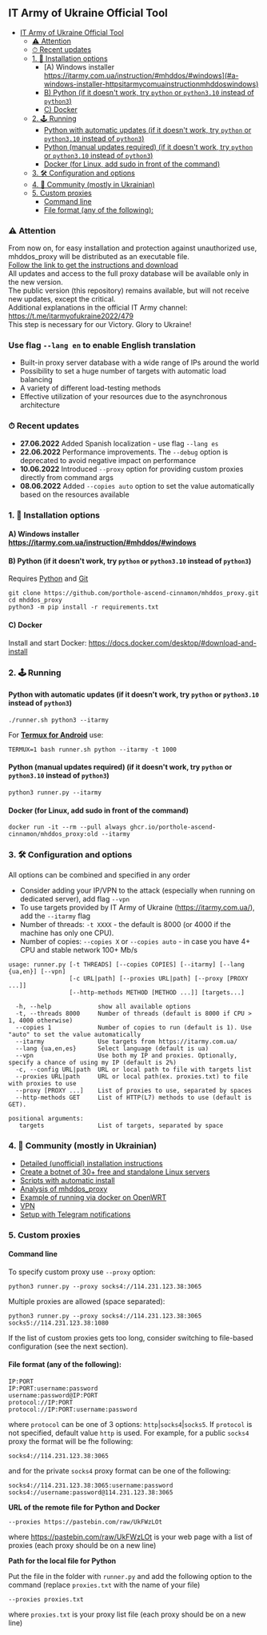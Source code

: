 ## IT Army of Ukraine Official Tool

- [IT Army of Ukraine Official Tool](#it-army-of-ukraine-official-tool)
    - [⚠️ Attention](#⚠️-attention)
    - [⏱ Recent updates](#⏱-recent-updates)
    - [1. 💽 Installation options](#1-💽-installation-options)
        - [A) Windows installer https://itarmy.com.ua/instruction/#mhddos/#windows](#a-windows-installer-httpsitarmycomuainstructionmhddoswindows)
        - [B) Python (if it doesn't work, try `python` or `python3.10` instead of `python3`)](#b-python-if-it-doesnt-work-try-python-or-python310-instead-of-python3)
        - [C) Docker](#c-docker)
    - [2. 🕹 Running](#2-🕹-running)
        - [Python with automatic updates (if it doesn't work, try `python` or `python3.10` instead of `python3`)](#python-with-automatic-updates-if-it-doesnt-work-try-python-or-python310-instead-of-python3)
        - [Python (manual updates required) (if it doesn't work, try `python` or `python3.10` instead of `python3`)](#python-manual-updates-required-if-it-doesnt-work-try-python-or-python310-instead-of-python3)
        - [Docker (for Linux, add sudo in front of the command)](#docker-for-linux-add-sudo-in-front-of-the-command)
    - [3. 🛠 Configuration and options](#3-🛠-configuration-and-options)
    - [4. 🐳 Community (mostly in Ukrainian)](#4-🐳-community-mostly-in-ukrainian)
    - [5. Custom proxies](#5-custom-proxies)
        - [Command line](#command-line)
        - [File format (any of the following):](#file-format-any-of-the-following)

### ⚠️ Attention
From now on, for easy installation and protection against unauthorized use, mhddos_proxy will be distributed as an executable file.  
[Follow the link to get the instructions and download](https://github.com/porthole-ascend-cinnamon/mhddos_proxy_releases)    
All updates and access to the full proxy database will be available only in the new version.  
The public version (this repository) remains available, but will not receive new updates, except the critical.  
Additional explanations in the official IT Army channel: https://t.me/itarmyofukraine2022/479  
This step is necessary for our Victory. Glory to Ukraine!  

### Use flag `--lang en` to enable English translation

- Built-in proxy server database with a wide range of IPs around the world
- Possibility to set a huge number of targets with automatic load balancing
- A variety of different load-testing methods
- Effective utilization of your resources due to the asynchronous architecture

### ⏱ Recent updates

- **27.06.2022** Added Spanish localization - use flag `--lang es`
- **22.06.2022** Performance improvements. The `--debug` option is deprecated to avoid negative impact on performance
- **10.06.2022** Introduced `--proxy` option for providing custom proxies directly from command args
- **08.06.2022** Added `--copies auto` option to set the value automatically based on the resources available

### 1. 💽 Installation options

#### A) Windows installer https://itarmy.com.ua/instruction/#mhddos/#windows

#### B) Python (if it doesn't work, try `python` or `python3.10` instead of `python3`)

Requires [Python](https://www.python.org/downloads/) and [Git](https://git-scm.com/download/)

    git clone https://github.com/porthole-ascend-cinnamon/mhddos_proxy.git
    cd mhddos_proxy
    python3 -m pip install -r requirements.txt

#### C) Docker

Install and start Docker: https://docs.docker.com/desktop/#download-and-install

### 2. 🕹 Running

#### Python with automatic updates (if it doesn't work, try `python` or `python3.10` instead of `python3`)

    ./runner.sh python3 --itarmy

For [**Termux for Android**](https://telegra.ph/mhddos-proxy-for-Android-with-Termux-03-31) use:

    TERMUX=1 bash runner.sh python --itarmy -t 1000

#### Python (manual updates required) (if it doesn't work, try `python` or `python3.10` instead of `python3`)

    python3 runner.py --itarmy

#### Docker (for Linux, add sudo in front of the command)

    docker run -it --rm --pull always ghcr.io/porthole-ascend-cinnamon/mhddos_proxy:old --itarmy

### 3. 🛠 Configuration and options

All options can be combined and specified in any order

- Consider adding your IP/VPN to the attack (especially when running on dedicated server), add flag `--vpn`
- To use targets provided by IT Army of Ukraine (https://itarmy.com.ua/), add the `--itarmy` flag  
- Number of threads: `-t XXXX` - the default is 8000 (or 4000 if the machine has only one CPU).
- Number of copies: `--copies X` or `--copies auto` - in case you have 4+ CPU and stable network 100+ Mb/s

```
usage: runner.py [-t THREADS] [--copies COPIES] [--itarmy] [--lang {ua,en}] [--vpn]
                 [-c URL|path] [--proxies URL|path] [--proxy [PROXY ...]]
                 [--http-methods METHOD [METHOD ...]] [targets...]

  -h, --help             show all available options
  -t, --threads 8000     Number of threads (default is 8000 if CPU > 1, 4000 otherwise)
  --copies 1             Number of copies to run (default is 1). Use "auto" to set the value automatically
  --itarmy               Use targets from https://itarmy.com.ua/  
  --lang {ua,en,es}      Select language (default is ua)
  --vpn                  Use both my IP and proxies. Optionally, specify a chance of using my IP (default is 2%)
  -c, --config URL|path  URL or local path to file with targets list
  --proxies URL|path     URL or local path(ex. proxies.txt) to file with proxies to use
  --proxy [PROXY ...]    List of proxies to use, separated by spaces
  --http-methods GET     List of HTTP(L7) methods to use (default is GET).

positional arguments:
   targets               List of targets, separated by space
```

### 4. 🐳 Community (mostly in Ukrainian)
- [Detailed (unofficial) installation instructions](docs/installation.md)
- [Create a botnet of 30+ free and standalone Linux servers](https://auto-ddos.notion.site/dd91326ed30140208383ffedd0f13e5c)
- [Scripts with automatic install](https://t.me/ddos_separ/1126)
- [Analysis of mhddos_proxy](https://telegra.ph/Anal%D1%96z-zasobu-mhddos-proxy-04-01)
- [Example of running via docker on OpenWRT](https://youtu.be/MlL6fuDcWlI)
- [VPN](https://auto-ddos.notion.site/VPN-5e45e0aadccc449e83fea45d56385b54)
- [Setup with Telegram notifications](https://github.com/sadviq99/mhddos_proxy-setup)

### 5. Custom proxies

#### Command line

To specify custom proxy use `--proxy` option:

    python3 runner.py --proxy socks4://114.231.123.38:3065

Multiple proxies are allowed (space separated):

    python3 runner.py --proxy socks4://114.231.123.38:3065 socks5://114.231.123.38:1080

If the list of custom proxies gets too long, consider switching to file-based configuration (see the next section).

#### File format (any of the following):

    IP:PORT
    IP:PORT:username:password
    username:password@IP:PORT
    protocol://IP:PORT
    protocol://IP:PORT:username:password

where `protocol` can be one of 3 options: `http`|`socks4`|`socks5`. 
If `protocol` is not specified, default value `http` is used.
For example, for a public `socks4` proxy the format will be fhe following:

    socks4://114.231.123.38:3065

and for the private `socks4` proxy format can be one of the following:

    socks4://114.231.123.38:3065:username:password
    socks4://username:password@114.231.123.38:3065

**URL of the remote file for Python and Docker**

    --proxies https://pastebin.com/raw/UkFWzLOt

where https://pastebin.com/raw/UkFWzLOt is your web page with a list of proxies (each proxy should be on a new line)  

**Path for the local file for Python**  
  
Put the file in the folder with `runner.py` and add the following option to the command (replace `proxies.txt` with the name of your file)

    --proxies proxies.txt

where `proxies.txt` is your proxy list file (each proxy should be on a new line)
